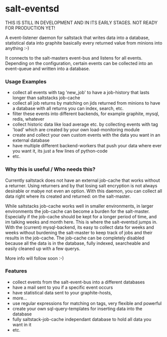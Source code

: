 # salt-eventsd

THIS IS STILL IN DEVELOPMENT AND IN ITS EARLY STAGES. NOT READY FOR PRODUCTION YET!

A event-listener daemon for saltstack that writes data into a database, statistical data into graphite
basically every returned value from minions into anything :-)

It connects to the salt-masters event-bus and listens for all events. Depending on the configuration,
certain events can be collected into an event-queue and written into a database. 


### Usage Examples
- collect all events with tag 'new_job' to have a job-history that lasts longer than saltstacks job-cache
- collect all job returns by matching on jids returned from minions to have a database with all returns you can index, search, etc.
- filter these events into different backends, for example graphite, mysql, redis, whatever
- collect historic data like load average etc. by collecting events with tag 'load' which are created by your own load-monitoring module
- create and collect your own custom events with the data you want in an external database
- have multiple different backend-workers that push your data where ever you want it, its just a few lines of python-code
- etc.

### Why this is useful / Who needs this?
Currently saltstack does not have an external job-cache that works without a returner. Using returners and by that losing salt encryption
is not always desirable or mabye not even an option. With this daemon, you can collect all data right where its created and returned: on the salt-master.

While saltstacks job-cache works well in smaller environments, in larger environments the job-cache can become a burden for the salt-master. Especially
if the job-cache should be kept for a longer period of time, and im talking weeks and month here. This is where the salt-eventsd jumps in. With the
(current) mysql-backend, its easy to collect data for weeks and weeks without burdening the salt-master to keep track of jobs and their results in the
job-cache. The job-cache can be completely disabled because all the data is in the database, fully indexed, searcheable and easily cleaned up with a 
few querys.

More info will follow soon :-)

### Features
- collect events from the salt-event-bus into a different databases
- have a mail sent to you if a specific event occurs
- have statistical data sent to your graphite-hosts,
- more...
- use regular expressions for matching on tags, very flexible and powerful
- create your own sql-query-templates for inserting data into the database 
- fully saltstack-job-cache independant database to hold all data you want in it
- etc.


